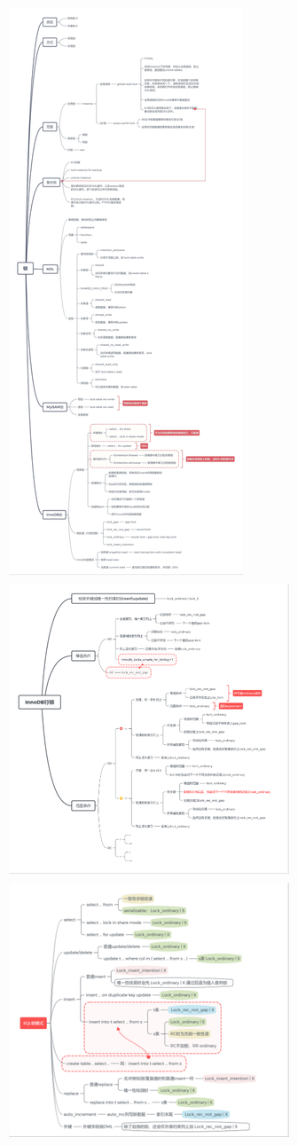 ![ ](../8.MySQL锁/.pics/p2-1601259592064.png)

![ ](../8.MySQL锁/.pics/p1.png)

![ ](../8.MySQL锁/.pics/p11-1601259592065.png)